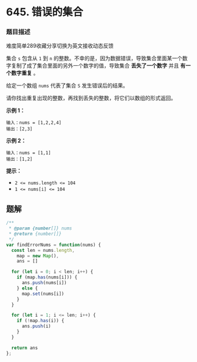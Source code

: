 # **645. 错误的集合**

### 题目描述

难度简单289收藏分享切换为英文接收动态反馈

集合 `s` 包含从 `1` 到 `n` 的整数。不幸的是，因为数据错误，导致集合里面某一个数字复制了成了集合里面的另外一个数字的值，导致集合 **丢失了一个数字** 并且 **有一个数字重复** 。

给定一个数组 `nums` 代表了集合 `S` 发生错误后的结果。

请你找出重复出现的整数，再找到丢失的整数，将它们以数组的形式返回。

**示例 1：**

```
输入：nums = [1,2,2,4]
输出：[2,3]

```

**示例 2：**

```
输入：nums = [1,1]
输出：[1,2]

```

**提示：**

- `2 <= nums.length <= 104`
- `1 <= nums[i] <= 104`

## 题解

```jsx
/**
 * @param {number[]} nums
 * @return {number[]}
 */
var findErrorNums = function(nums) {
  const len = nums.length,
    map = new Map(),
    ans = []

  for (let i = 0; i < len; i++) {
    if (map.has(nums[i])) {
      ans.push(nums[i])      
    } else {
      map.set(nums[i])
    }
  }

  for (let i = 1; i <= len; i++) {
    if (!map.has(i)) {
      ans.push(i)
    }
  }

  return ans
};
```